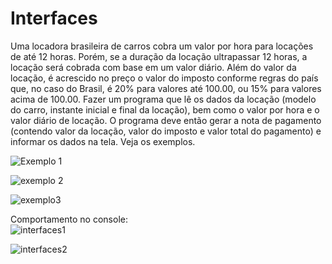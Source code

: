 # Interfaces

Uma locadora brasileira de carros cobra um valor por hora para locações de até
12 horas. Porém, se a duração da locação ultrapassar 12 horas, a locação será
cobrada com base em um valor diário. Além do valor da locação, é acrescido no
preço o valor do imposto conforme regras do país que, no caso do Brasil, é 20%
para valores até 100.00, ou 15% para valores acima de 100.00. Fazer um
programa que lê os dados da locação (modelo do carro, instante inicial e final da
locação), bem como o valor por hora e o valor diário de locação. O programa
deve então gerar a nota de pagamento (contendo valor da locação, valor do
imposto e valor total do pagamento) e informar os dados na tela. Veja os
exemplos.

![Exemplo 1](https://user-images.githubusercontent.com/24979432/188738909-fe2cca90-7937-48eb-adb5-4bda5035986a.png)

![exemplo 2](https://user-images.githubusercontent.com/24979432/188739024-5897ba72-2832-4967-b439-4b6bf6c2372a.png)

![exemplo3](https://user-images.githubusercontent.com/24979432/188739029-b6a2532f-df5f-416e-82a6-7a131648508a.png)

Comportamento no console: <br>
![interfaces1](https://user-images.githubusercontent.com/24979432/188739070-ff0f987e-b2d0-4773-bb2f-610515890182.png)

![interfaces2](https://user-images.githubusercontent.com/24979432/188739075-8c4c5d19-e8e0-4041-bfe7-c6064bedc303.png)

